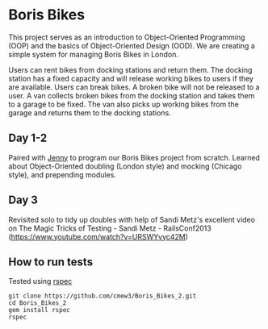 Boris Bikes
===========
This project serves as an introduction to Object-Oriented Programming (OOP) and the basics of Object-Oriented Design (OOD). We are creating a simple system for managing Boris Bikes in London.

Users can rent bikes from docking stations and return them. The docking station has a fixed capacity and will release working bikes to users if they are available. Users can break bikes. A broken bike will not be released to a user. A van collects broken bikes from the docking station and takes them to a garage to be fixed. The van also picks up working bikes from the garage and returns them to the docking stations. 

Day 1-2
------
Paired with [Jenny](https://github.com/thejennywang) to program our Boris Bikes project from scratch. Learned about Object-Oriented doubling (London style) and mocking (Chicago style), and prepending modules.

Day 3
-------
Revisited solo to tidy up doubles with help of Sandi Metz's excellent video on The Magic Tricks of Testing - Sandi Metz - RailsConf2013 (https://www.youtube.com/watch?v=URSWYvyc42M)

How to run tests
----------
Tested using [rspec](https://github.com/rspec/rspec)

```shell
git clone https://github.com/cmew3/Boris_Bikes_2.git
cd Boris_Bikes_2
gem install rspec
rspec
```